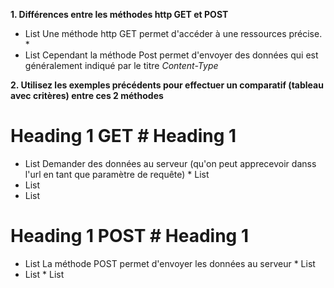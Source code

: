 **1. Différences entre les méthodes http GET et POST**

* List Une méthode http GET permet d'accéder à une ressources précise. * 
* List Cependant la méthode Post permet d'envoyer des données qui est généralement indiqué par le titre *Content-Type*


**2. Utilisez les exemples précédents pour effectuer un comparatif (tableau avec critères) entre ces 2
méthodes**

# Heading 1 GET # Heading 1 
* List Demander des données au serveur (qu'on peut apprecevoir danss l'url en tant que paramètre de requête) * List
* List
* List

# Heading 1 POST # Heading 1 

* List La méthode POST permet d'envoyer les données au serveur * List
* List  * List 
